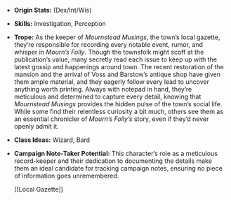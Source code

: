 - **Origin Stats:** (Dex/Int/Wis)
    
- **Skills:** Investigation, Perception
    
- **Trope:** As the keeper of _Mournstead Musings_, the town’s local gazette, they’re responsible for recording every notable event, rumor, and whisper in _Mourn’s Folly_. Though the townsfolk might scoff at the publication’s value, many secretly read each issue to keep up with the latest gossip and happenings around town. The recent restoration of the mansion and the arrival of Voss and Barstow’s antique shop have given them ample material, and they eagerly follow every lead to uncover anything worth printing. Always with notepad in hand, they’re meticulous and determined to capture every detail, knowing that _Mournstead Musings_ provides the hidden pulse of the town’s social life. While some find their relentless curiosity a bit much, others see them as an essential chronicler of _Mourn’s Folly’s_ story, even if they’d never openly admit it.
    
- **Class Ideas:** Wizard, Bard
    
- **Campaign Note-Taker Potential:** This character’s role as a meticulous record-keeper and their dedication to documenting the details make them an ideal candidate for tracking campaign notes, ensuring no piece of information goes unremembered.
  
  [[Local Gazette]]
  
